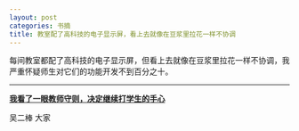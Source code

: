 ```yaml
---
layout: post
categories: 书摘
title: 教室配了高科技的电子显示屏，看上去就像在豆浆里拉花一样不协调
---
```


每间教室都配了高科技的电子显示屏，但看上去就像在豆浆里拉花一样不协调，我严重怀疑师生对它们的功能开发不到百分之十。

---

**[我看了一眼教师守则，决定继续打学生的手心](https://mp.weixin.qq.com/s/Mq9v2Fh8C8-Q3KVi6ON1Ew)**

吴二棒 大家
